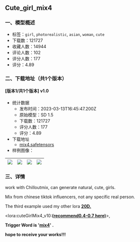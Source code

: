 ## Cute_girl_mix4
### 一、模型概述

- 标签：`girl`, `photorealistic`, `asian`, `woman`, `cute`
- 下载数：121727
- 收藏人数：14944
- 评论人数：102
- 评分人数：177
- 评分：4.89

### 二、下载地址（共1个版本）

#### [版本1/共1个版本] v1.0

- 统计数据
  - 发布时间：2023-03-13T16:45:47.200Z
  - 原始模型：SD 1.5
  - 下载数：121727
  - 评分人数：177
  - 评分：4.89
- 下载地址
  - [mix4.safetensors](https://civitai.com/api/download/models/16677)
- 样例图像：

| <img src="https://image.civitai.com/xG1nkqKTMzGDvpLrqFT7WA/71e7486c-8daf-4225-1a7f-90fd21134600/width=450/168196.jpeg" /> | <img src="https://image.civitai.com/xG1nkqKTMzGDvpLrqFT7WA/c2525382-1f83-40a4-5efd-0a648249cc00/width=450/168195.jpeg" /> | <img src="https://image.civitai.com/xG1nkqKTMzGDvpLrqFT7WA/ec94541c-1ca4-41ad-a911-062fe198e700/width=450/244295.jpeg" /> | <img src="https://image.civitai.com/xG1nkqKTMzGDvpLrqFT7WA/24ac2393-5acd-4f5e-6f8e-5cff4635db00/width=450/168197.jpeg" /> |
| ---- | ---- | ---- | ---- |


### 三、详情
<p>work with Chilloutmix, can generate natural, cute, girls.</p><p>Mix from chinese tiktok influencers, not any specific real person.</p><p></p><p>The third example used my other lora <a target="_blank" rel="ugc" href="https://civitai.com/models/15271"><strong>20D.</strong></a></p><p></p><p>&lt;lora:cuteGirlMix4_v10:<strong>(<u>recommend0.4-0.7 here)</u></strong>&gt;,</p><p><strong>Trigger Word is '<u>mix4</u>' .</strong></p><p></p><p><strong>hope to receive your works!!!</strong></p>
